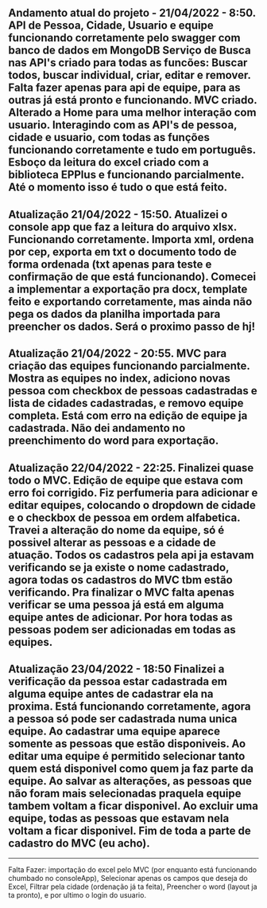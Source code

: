 Andamento atual do projeto - 21/04/2022 - 8:50.
API de Pessoa, Cidade, Usuario e equipe funcionando corretamente pelo swagger com banco de dados em MongoDB
Serviço de Busca nas API's criado para todas as funcões: Buscar todos, buscar individual, criar, editar e remover. Falta fazer apenas para api de equipe, para as outras já está pronto e funcionando.
MVC criado. Alterado a Home para uma melhor interação com usuario. Interagindo com as API's de pessoa, cidade e usuario, com todas as funções funcionando corretamente e tudo em português. 
Esboço da leitura do excel criado com a biblioteca EPPlus e funcionando parcialmente. 
Até o momento isso é tudo o que está feito. 
----------------------------------------------

Atualização 21/04/2022 - 15:50.
Atualizei o console app que faz a leitura do arquivo xlsx. Funcionando corretamente. Importa xml, ordena por cep, exporta em txt o documento todo de forma ordenada (txt apenas para teste e confirmação de que está funcionando). 
Comecei a implementar a exportação pra docx, template feito e exportando corretamente, mas ainda não pega os dados da planilha importada para preencher os dados. Será o proximo passo de hj!
----------------------------------------------

Atualização 21/04/2022 - 20:55.
MVC para criação das equipes funcionando parcialmente. Mostra as equipes no index, adiciono novas pessoa com checkbox de pessoas cadastradas e lista de cidades cadastradas, e removo equipe completa. Está com erro na edição de equipe ja cadastrada. Não dei andamento no preenchimento do word para exportação. 
-----------------------------------------------

Atualização 22/04/2022 - 22:25.
Finalizei quase todo o MVC. Edição de equipe que estava com erro foi corrigido. Fiz perfumeria para adicionar e editar equipes, colocando o dropdown de cidade e o checkbox de pessoa em ordem alfabetica. Travei a alteração do nome da equipe, só é possivel alterar as pessoas e a cidade de atuação. Todos os cadastros pela api ja estavam verificando se ja existe o nome cadastrado, agora todas os cadastros do MVC tbm estão verificando. Pra finalizar o MVC falta apenas verificar se uma pessoa já está em alguma equipe antes de adicionar. Por hora todas as pessoas podem ser adicionadas em todas as equipes. 
-----------------------------------------------

Atualização 23/04/2022 - 18:50
Finalizei a verificação da pessoa estar cadastrada em alguma equipe antes de cadastrar ela na proxima. Está funcionando corretamente, agora a pessoa só pode ser cadastrada numa unica equipe. Ao cadastrar uma equipe aparece somente as pessoas que estão disponiveis. Ao editar uma equipe é permitido selecionar tanto quem está disponivel como quem ja faz parte da equipe. Ao salvar as alterações, as pessoas que não foram mais selecionadas praquela equipe tambem voltam a ficar disponivel. Ao excluir uma equipe, todas as pessoas que estavam nela voltam a ficar disponivel.
Fim de toda a parte de cadastro do MVC (eu acho).
----------------------------------------------







----------------------------------------------
Falta Fazer:
importação do excel pelo MVC (por enquanto está funcionando chumbado no consoleApp), Selecionar apenas os campos que deseja do Excel, Filtrar pela cidade (ordenação já ta feita), Preencher o word (layout ja ta pronto), e por ultimo o login do usuario.
